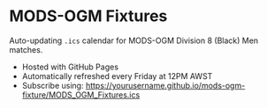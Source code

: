 # MODS-OGM Fixtures

Auto-updating `.ics` calendar for MODS-OGM Division 8 (Black) Men matches.

- Hosted with GitHub Pages
- Automatically refreshed every Friday at 12PM AWST
- Subscribe using:
  https://yourusername.github.io/mods-ogm-fixture/MODS_OGM_Fixtures.ics
